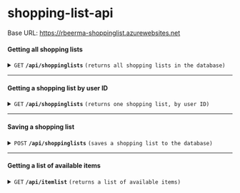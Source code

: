 # shopping-list-api

Base URL: https://rbeerma-shoppinglist.azurewebsites.net

#### Getting all shopping lists

<details>
<summary><code>GET</code> <code><b>/api/shoppinglists</b></code> <code>(returns all shopping lists in the database)</code></summary>

##### Parameters
None

##### Responses
| http code | content-type       | response                                  |
| --------- | ------------------ | ----------------------------------------- |
| `200`     | `application/json` | `<userID>, <list<item>>`                               |

##### Example Call
`https://rbeerma-shoppinglist.azurewebsites.net/api/shoppinglists`

##### Example Response
 ```json
[
    {
        "userID": "cooper",
        "list": [
            {
                "id": 1,
                "name": "dog biscuits",
                "quantity": 42,
                "checked": false
            },
            {
                "id": 2,
                "name": "dog food",
                "quantity": 1,
                "checked": true
            },
            {
                "id": 3,
                "name": "Fresh Pet",
                "quantity": 1000,
                "checked": false
            },
            {
                "id": 4,
                "name": "Toys!",
                "quantity": 5,
                "checked": false
            }
        ]
    },
    {
        "userID": "rbeerma",
        "list": [
            {
                "id": 1,
                "name": "Milk",
                "quantity": 1,
                "checked": true
            },
            {
                "id": 2,
                "name": "coffee",
                "quantity": 5,
                "checked": false
            },
            {
                "id": 3,
                "name": "Donuts",
                "quantity": "13",
                "checked": true
            }
        ]
    }
]
 ```

</details>

---

#### Getting a shopping list by user ID

<details>
<summary><code>GET</code> <code><b>/api/shoppinglists</b></code> <code>(returns one shopping list, by user ID)</code></summary>

##### Parameters
userID

##### Responses
| http code | content-type       | response                                  |
| --------- | ------------------ | ----------------------------------------- |
| `200`     | `application/json` | `<list>`                               |

##### Example Call
`https://rbeerma-shoppinglist.azurewebsites.net/api/shoppinglists?userID=cooper`

##### Example Response
 ```json
[
    {
        "id": 1,
        "name": "dog biscuits",
        "quantity": 42,
        "checked": false
    },
    {
        "id": 2,
        "name": "dog food",
        "quantity": 1,
        "checked": true
    },
    {
        "id": 3,
        "name": "Fresh Pet",
        "quantity": 1000,
        "checked": false
    },
    {
        "id": 4,
        "name": "Toys!",
        "quantity": 5,
        "checked": false
    }
]
 ```

</details>

---

#### Saving a shopping list

<details>
<summary><code>POST</code> <code><b>/api/shoppinglists</b></code> <code>(saves a shopping list to the database)</code></summary>

##### Parameters
None

##### Request Body
```
userID: string
list: array of type 'item'
item:
  id: int
  name: string
  quantity: int
  checked: boolean
```

##### Example Request Body
```json
{
    "userID": "cooper",
    "list": [
        {
            "id": 1,
            "name": "dog biscuits",
            "quantity": 42,
            "checked": false
        },
        {
            "id": 2,
            "name": "dog food",
            "quantity": 1,
            "checked": true
        },
        {
            "id": 3,
            "name": "Fresh Pet",
            "quantity": 1000,
            "checked": false
        },
        {
            "id": 4,
            "name": "Toys!",
            "quantity": 5,
            "checked": false
        }
    ]
}
```

##### Responses (currently, a success response is just the MongoDB acknowledgement)
| http code | content-type       | response                                  |
| --------- | ------------------ | ----------------------------------------- |
| `200`     | `application/json` | `<acknowledgement>`                               |

##### Example Response
 ```json
{
    "acknowledged": true,
    "modifiedCount": 0,
    "upsertedId": null,
    "upsertedCount": 0,
    "matchedCount": 1
}
 ```

</details>

---

#### Getting a list of available items

<details>
<summary><code>GET</code> <code><b>/api/itemlist</b></code> <code>(returns a list of available items)</code></summary>

##### Parameters
None

##### Responses
| http code | content-type       | response                                  |
| --------- | ------------------ | ----------------------------------------- |
| `200`     | `application/json` | `<item list>`                               |

##### Example Call
`https://rbeerma-shoppinglist.azurewebsites.net/api/itemlist`

##### Example Response
```json
[
    {
        "name": "Milk"
    },
    {
        "name": "Bread"
    },
    ...
]
```
